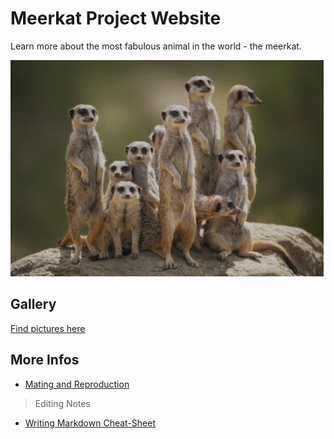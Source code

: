 ﻿# Meerkat Project Website

Learn more about the most fabulous animal in the world - the meerkat.

![Meerkat](images/meerkat-group.png)

## Gallery

[Find pictures here](gallery.html)

## More Infos

+ [Mating and Reproduction](MatingAndReproductionInformation.html)

> Editing Notes

+ [Writing Markdown Cheat-Sheet](md-tutorial.html)
